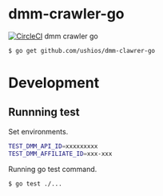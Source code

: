 # dmm-crawler-go
[![CircleCI](https://circleci.com/gh/ushios/dmm-clawrer-go.svg?style=shieldg&circle-token=413cd522416300c050cda86723a2e3372f2d56f5)](https://circleci.com/gh/ushios/dmm-clawrer-go)
dmm crawler go

```bash
$ go get github.com/ushios/dmm-clawrer-go
```

# Development

## Runnning test

Set environments.

```bash
TEST_DMM_API_ID=xxxxxxxxx
TEST_DMM_AFFILIATE_ID=xxx-xxx
```

Running go test command.
```bash
$ go test ./...
```
